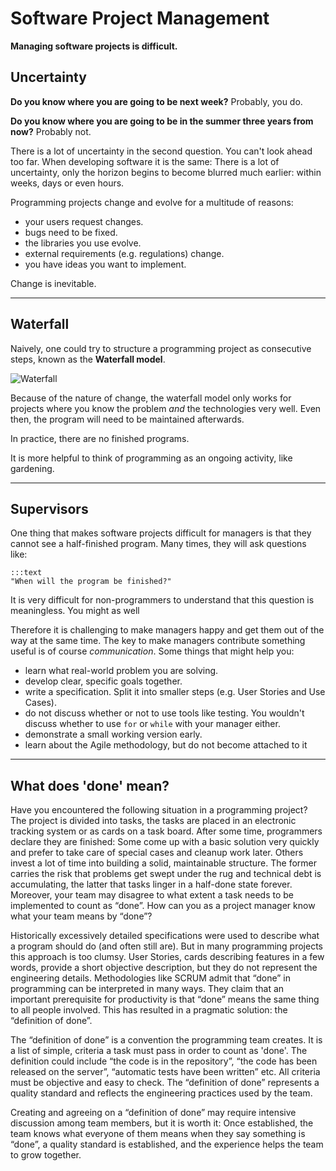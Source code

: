 
# Software Project Management

**Managing software projects is difficult.**

## Uncertainty

**Do you know where you are going to be next week?** Probably, you do.

**Do you know where you are going to be in the summer three years from now?** Probably not.

There is a lot of uncertainty in the second question. You can't look ahead too far. When developing software it is the same: There is a lot of uncertainty, only the horizon begins to become blurred much earlier: within weeks, days or even hours.

Programming projects change and evolve for a multitude of reasons:

* your users request changes.
* bugs need to be fixed.
* the libraries you use evolve.
* external requirements (e.g. regulations) change.
* you have ideas you want to implement.

Change is inevitable.

----

## Waterfall

Naively, one could try to structure a programming project as consecutive steps, known as the **Waterfall model**.

![Waterfall](images/waterfall.png)

Because of the nature of change, the waterfall model only works for projects where you know the problem *and* the technologies very well. Even then, the program will need to be maintained afterwards.

In practice, there are no finished programs.

It is more helpful to think of programming as an ongoing activity, like gardening.

----

## Supervisors

One thing that makes software projects difficult for managers is that they cannot see a half-finished program. Many times, they will ask questions like:

    :::text
    "When will the program be finished?"

It is very difficult for non-programmers to understand that this question is meaningless. You might as well

Therefore it is challenging to make managers happy and get them out of the way at the same time. The key to make managers contribute something useful is of course *communication*. Some things that might help you:

* learn what real-world problem you are solving.
* develop clear, specific goals together.
* write a specification. Split it into smaller steps (e.g. User Stories and Use Cases).
* do not discuss whether or not to use tools like testing. You wouldn't discuss whether to use `for` or `while` with your manager either.
* demonstrate a small working version early.
* learn about the Agile methodology, but do not become attached to it

----

## What does 'done' mean?

Have you encountered the following situation in a programming project? The project is divided into tasks, the tasks are placed in an electronic tracking system or as cards on a task board. After some time, programmers declare they are finished: Some come up with a basic solution very quickly and prefer to take care of special cases and cleanup work later. Others invest a lot of time into building a solid, maintainable structure. The former carries the risk that problems get swept under the rug and technical debt is accumulating, the latter that tasks linger in a half-done state forever. Moreover, your team may disagree to what extent a task needs to be implemented to count as “done”. How can you as a project manager know what your team means by “done”?

Historically excessively detailed specifications were used to describe what a program should do (and often still are). But in many programming projects this approach is too clumsy. User Stories, cards describing features in a few words, provide a short objective description, but they do not represent the engineering details. Methodologies like SCRUM admit that “done” in programming can be interpreted in many ways. They claim that an important prerequisite for productivity is that “done” means the same thing to all people involved. This has resulted in a pragmatic solution: the “definition of done”.

The “definition of done” is a convention the programming team creates. It is a list of simple, criteria a task must pass in order to count as 'done'. The definition could include “the code is in the repository”, “the code has been released on the server”, “automatic tests have been written” etc. All criteria must be objective and easy to check. The “definition of done” represents a quality standard and reflects the engineering practices used by the team.

Creating and agreeing on a “definition of done” may require intensive discussion among team members, but it is worth it: Once established, the team knows what everyone of them means when they say something is “done”, a quality standard is established, and the experience helps the team to grow together.
